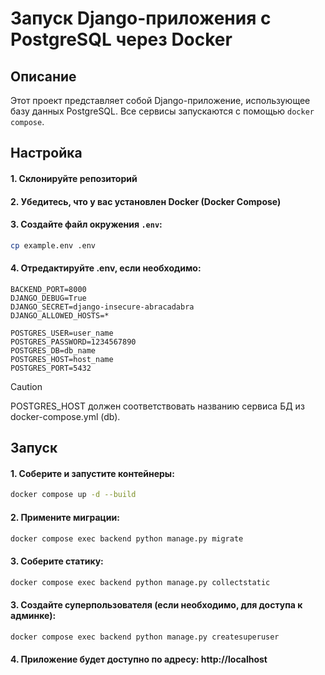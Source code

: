 # Запуск Django-приложения с PostgreSQL через Docker

## Описание

Этот проект представляет собой Django-приложение, использующее базу данных PostgreSQL. Все сервисы запускаются с помощью
`docker compose`.

## Настройка

#### 1. Склонируйте репозиторий

#### 2. Убедитесь, что у вас установлен Docker (Docker Compose)

#### 3. Создайте файл окружения `.env`:

```bash
cp example.env .env
```

#### 4. Отредактируйте .env, если необходимо:

    BACKEND_PORT=8000
    DJANGO_DEBUG=True
    DJANGO_SECRET=django-insecure-abracadabra
    DJANGO_ALLOWED_HOSTS=*
    
    POSTGRES_USER=user_name
    POSTGRES_PASSWORD=1234567890
    POSTGRES_DB=db_name
    POSTGRES_HOST=host_name
    POSTGRES_PORT=5432

> [!CAUTION]
> POSTGRES_HOST должен соответствовать названию сервиса БД из docker-compose.yml (db).

## Запуск

#### 1. Соберите и запустите контейнеры:

```bash
docker compose up -d --build
```

#### 2. Примените миграции:

```bash
docker compose exec backend python manage.py migrate
```

#### 3. Соберите статику:

```bash
docker compose exec backend python manage.py collectstatic
```

#### 3. Создайте суперпользователя (если необходимо, для доступа к админке):

```bash
docker compose exec backend python manage.py createsuperuser
```

#### 4. Приложение будет доступно по адресу: http://localhost

